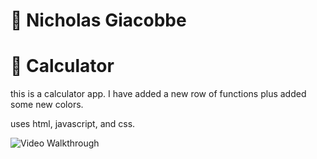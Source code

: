 # :wave: Nicholas Giacobbe
# :wave: Calculator


this is a calculator app. I have added a new row of functions plus added some new colors. 

uses html, javascript, and css. 

<img src='http://g.recordit.co/Y9nVzfsbzt.gif' title='Video Walkthrough' width='' alt='Video Walkthrough' />
